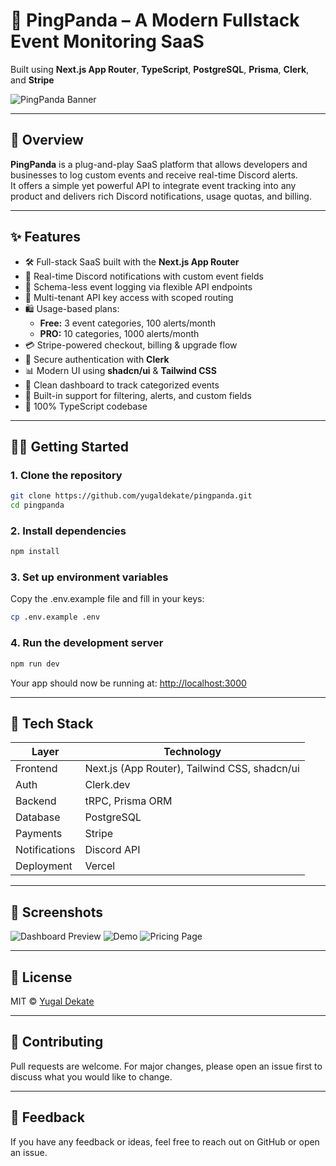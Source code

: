 # 🐼 PingPanda – A Modern Fullstack Event Monitoring SaaS

Built using **Next.js App Router**, **TypeScript**, **PostgreSQL**, **Prisma**, **Clerk**, and **Stripe**

![PingPanda Banner](https://github.com/user-attachments/assets/f21ab434-9579-4688-a4b9-2f29849ff102)

---

## 🚀 Overview

**PingPanda** is a plug-and-play SaaS platform that allows developers and businesses to log custom events and receive real-time Discord alerts.  
It offers a simple yet powerful API to integrate event tracking into any product and delivers rich Discord notifications, usage quotas, and billing.

---

## ✨ Features

- 🛠️ Full-stack SaaS built with the **Next.js App Router**
- 📩 Real-time Discord notifications with custom event fields
- 🧠 Schema-less event logging via flexible API endpoints
- 🔐 Multi-tenant API key access with scoped routing
- 🛍️ Usage-based plans:
  - **Free:** 3 event categories, 100 alerts/month
  - **PRO:** 10 categories, 1000 alerts/month
- 💳 Stripe-powered checkout, billing & upgrade flow
- 🔑 Secure authentication with **Clerk**
- 📊 Modern UI using **shadcn/ui** & **Tailwind CSS**
- 💬 Clean dashboard to track categorized events
- 🧾 Built-in support for filtering, alerts, and custom fields
- 💯 100% TypeScript codebase

---

## 🧑‍💻 Getting Started

### 1. Clone the repository

```bash
git clone https://github.com/yugaldekate/pingpanda.git
cd pingpanda
```
### 2. Install dependencies
```bash
npm install
```

### 3. Set up environment variables
Copy the .env.example file and fill in your keys:
```bash
cp .env.example .env
```

### 4. Run the development server
```bash
npm run dev
```

Your app should now be running at: [http://localhost:3000](http://localhost:3000)

---

## 🧱 Tech Stack

| Layer        | Technology                     |
|--------------|--------------------------------|
| Frontend     | Next.js (App Router), Tailwind CSS, shadcn/ui |
| Auth         | Clerk.dev                      |
| Backend      | tRPC, Prisma ORM               |
| Database     | PostgreSQL                     |
| Payments     | Stripe                         |
| Notifications| Discord API                    |
| Deployment   | Vercel                         |

---

## 📸 Screenshots

![Dashboard Preview](https://github.com/user-attachments/assets/32691d72-b290-4631-8e3a-72e08ad15f52)
![Demo](https://github.com/user-attachments/assets/b1f54ca3-7aeb-4fa7-a53d-fe8ae3f2206b)
![Pricing Page](https://github.com/user-attachments/assets/b8791ce8-85a3-4656-9306-4c07e6896472)

---

## 📄 License

MIT © [Yugal Dekate](https://github.com/yugaldekate)

---

## 🤝 Contributing

Pull requests are welcome. For major changes, please open an issue first to discuss what you would like to change.

---

## 💬 Feedback

If you have any feedback or ideas, feel free to reach out on GitHub or open an issue.
